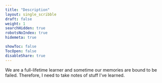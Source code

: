```yaml
---
title: "Description"
layout: single_scribble
draft: false
weight: 1
searchHidden: true
robotsNoIndex: true
hidemeta: true

showToc: false
TocOpen: false
disableShare: true
---
```


We are a full-lifetime learner and sometime our memories are bound to be failed. Therefore, I need to take notes of stuff I've learned. 